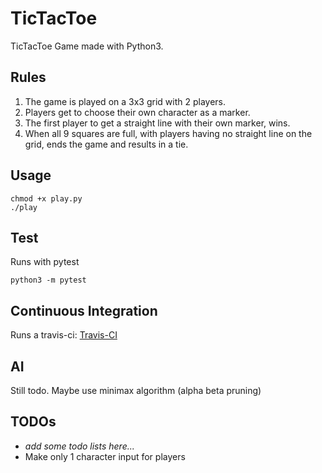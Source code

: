 # TicTacToe
TicTacToe Game made with Python3.

## Rules
1. The game is played on a 3x3 grid with 2 players.
2. Players get to choose their own character as a marker.
3. The first player to get a straight line with their own marker, wins.
4. When all 9 squares are full, with players having no straight line on the grid, ends the game and results in a tie.

## Usage
```
chmod +x play.py
./play
```

## Test
Runs with pytest
```
python3 -m pytest
```

## Continuous Integration
Runs a travis-ci: [Travis-CI](https://travis-ci.org/kirbysebastian/TicTacToe)

## AI
Still todo. Maybe use minimax algorithm (alpha beta pruning)

## TODOs
- *add some todo lists here...* 
- Make only 1 character input for players

